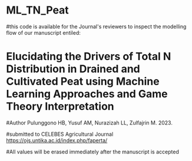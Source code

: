 # ML_TN_Peat

#this code is available for the Journal's reviewers to inspect the modelling flow of our manuscript entiled:
# Elucidating the Drivers of Total N Distribution in Drained and Cultivated Peat using Machine Learning Approaches and Game Theory Interpretation

#Author Pulunggono HB, Yusuf AM, Nurazizah LL, Zulfajrin M. 2023.

#submitted to CELEBES Agricultural Journal https://ojs.untika.ac.id/index.php/faperta/

#All values will be erased immediately after the manuscript is accepted 
